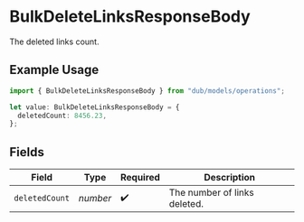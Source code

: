 # BulkDeleteLinksResponseBody

The deleted links count.

## Example Usage

```typescript
import { BulkDeleteLinksResponseBody } from "dub/models/operations";

let value: BulkDeleteLinksResponseBody = {
  deletedCount: 8456.23,
};
```

## Fields

| Field                        | Type                         | Required                     | Description                  |
| ---------------------------- | ---------------------------- | ---------------------------- | ---------------------------- |
| `deletedCount`               | *number*                     | :heavy_check_mark:           | The number of links deleted. |